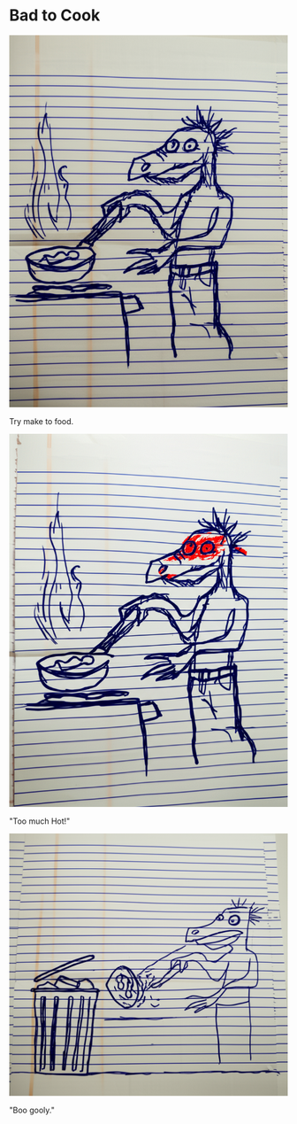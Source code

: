 # Bad to Cook

![Garrey Goosey attempts to cook in a pan.](cooking-1.png)

Try make to food.

![Garrey Goosey looks distressed at the smoking pan.](cooking-2.png)

"Too much Hot!"

![Garrey Goosey throws the smoking pan into a bin.](cooking-3.png)

"Boo gooly."
